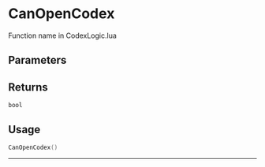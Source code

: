 # CanOpenCodex

Function name in CodexLogic.lua

## Parameters

## Returns

`bool`

## Usage

```lua
CanOpenCodex()
```

---
